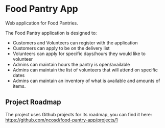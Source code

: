 # Food Pantry App
Web application for Food Pantries.

The Food Pantry application is designed to:

* Customers and Volunteers can register with the application
* Customers can apply to be on the delivery list
* Volunteers can apply for specific days/hours they would like to volunteer
* Admins can maintain hours the pantry is open/available
* Admins can maintain the list of volunteers that will attend on specific dates
* Admins can maintain an inventory of what is available and amounts of items.

## Project Roadmap
The project uses Github projects for its roadmap, you can find it here: https://github.com/ncosd/food-pantry-app/projects/1
